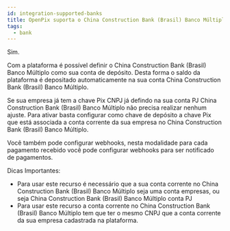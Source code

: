 ```yaml
---
id: integration-supported-banks
title: OpenPix suporta o China Construction Bank (Brasil) Banco Múltiplo ?
tags:
  - bank
---
```


Sim.

Com a plataforma é possível definir o China Construction Bank (Brasil) Banco Múltiplo como sua conta de depósito. Desta forma o saldo da plataforma é depositado automaticamente na sua conta China Construction Bank (Brasil) Banco Múltiplo.

Se sua empresa já tem a chave Pix CNPJ já defindo na sua conta PJ China Construction Bank (Brasil) Banco Múltiplo não precisa realizar nenhum ajuste. Para ativar basta configurar como chave de depósito a chave Pix que está associada a conta corrente da sua empresa no China Construction Bank (Brasil) Banco Múltiplo.

Você também pode configurar webhooks, nesta modalidade para cada pagamento recebido você pode configurar webhooks para ser notificado de pagamentos.

Dicas Importantes:

- Para usar este recurso é necessário que a sua conta corrente no China Construction Bank (Brasil) Banco Múltiplo seja uma conta empresas, ou seja China Construction Bank (Brasil) Banco Múltiplo conta PJ
- Para usar este recurso a conta corrente no China Construction Bank (Brasil) Banco Múltiplo tem que ter o mesmo CNPJ que a conta corrente da sua empresa cadastrada na plataforma.

